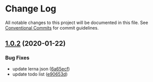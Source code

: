 # Change Log

All notable changes to this project will be documented in this file.
See [Conventional Commits](https://conventionalcommits.org) for commit guidelines.

## [1.0.2](https://github.com/winneras/lerna-lab/compare/v1.0.1...v1.0.2) (2020-01-22)


### Bug Fixes

* update lerna json ([6a65ecf](https://github.com/winneras/lerna-lab/commit/6a65ecf46ef1f1e794c810a35965a2f7a75eb2b9))
* update todo list ([e90653d](https://github.com/winneras/lerna-lab/commit/e90653d5f5ddd15e3ded3e747dbdb4ac799ab7aa))
